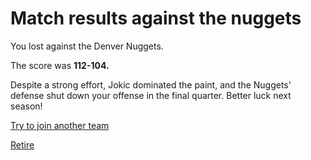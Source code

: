 # Match results against the nuggets

You lost against the Denver Nuggets.

The score was **112-104.**

Despite a strong effort, Jokic dominated the paint, and the Nuggets' defense shut down your offense in the final quarter. Better luck next season!

[Try to join another team](../question.md)

[Retire](../fraud)
